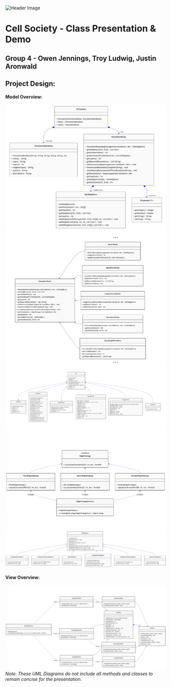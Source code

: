 ![Header Image](demoGif.gif)
# Cell Society - Class Presentation & Demo
## Group 4 - Owen Jennings, Troy Ludwig, Justin Aronwald

## Project Design:

#### Model Overview:

![Simulation Overview](diagrams/modelOverview.png)
![Simulation Rules](diagrams/simulationRules.png)
![Cell Diagram](diagrams/cell.png)
![Edge Diagram](diagrams/edge.png)
![Neighbor Diagram](diagrams/neighbors.jpeg)

#### View Overview:

![View Diagram](diagrams/viewOverview.png)
*Note: These UML Diagrams do not include all methods and classes to remain concise for the
presentation.*